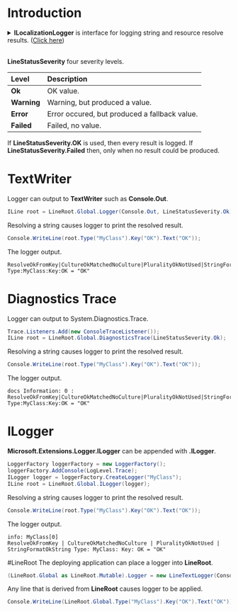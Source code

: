 # Introduction
<details>
  <summary><b>ILocalizationLogger</b> is interface for logging string and resource resolve results. (<u>Click here</u>)</summary>

```csharp
/// <summary>
/// Localization logger.
/// 
/// See sub-interfaces
/// <list type="bullet">
///     <item><see cref="IStringResolverLogger"/></item>
///     <item><see cref="IResourceResolverLogger"/></item>
/// </list>
/// </summary>
public interface ILocalizationLogger
{
}

/// <summary>
/// Logger that logs string resolving of <see cref="IStringResolver"/>.
/// </summary>
public interface IStringResolverLogger : ILocalizationLogger, IObserver<LineString>
{
}

/// <summary>
/// Logger that logs resource resolving of <see cref="IResourceResolver"/>.
/// </summary>
public interface IResourceResolverLogger : ILocalizationLogger, IObserver<LineResourceBytes>, IObserver<LineResourceStream>
{
}
```
</details>
<br />

**LineStatusSeverity** four severity levels.

| Level | Description |
|:-------|:-------|
| **Ok** | OK value. |
| **Warning** | Warning, but produced a value. |
| **Error** | Error occured, but produced a fallback value. |
| **Failed** | Failed, no value. |

If **LineStatusSeverity.OK** is used, then every result is logged.
If **LineStatusSeverity.Failed** then, only when no result could be produced.

# TextWriter
Logger can output to **TextWriter** such as **Console.Out**.

```csharp
ILine root = LineRoot.Global.Logger(Console.Out, LineStatusSeverity.Ok);
```

Resolving a string causes logger to print the resolved result.

```csharp
Console.WriteLine(root.Type("MyClass").Key("OK").Text("OK"));
```

The logger output.
```none
ResolveOkFromKey|CultureOkMatchedNoCulture|PluralityOkNotUsed|StringFormatOkString Type:MyClass:Key:OK = "OK"
```

# Diagnostics Trace
Logger can output to System.Diagnostics.Trace.

```csharp
Trace.Listeners.Add(new ConsoleTraceListener());
ILine root = LineRoot.Global.DiagnosticsTrace(LineStatusSeverity.Ok);
```

Resolving a string causes logger to print the resolved result.

```csharp
Console.WriteLine(root.Type("MyClass").Key("OK").Text("OK"));
```

The logger output.
```none
docs Information: 0 : ResolveOkFromKey|CultureOkMatchedNoCulture|PluralityOkNotUsed|StringFormatOkString Type:MyClass:Key:OK = "OK"
```

# ILogger
**Microsoft.Extensions.Logger.ILogger** can be appended with **.ILogger**.

```csharp
LoggerFactory loggerFactory = new LoggerFactory();
loggerFactory.AddConsole(LogLevel.Trace);
ILogger logger = loggerFactory.CreateLogger("MyClass");
ILine root = LineRoot.Global.ILogger(logger);
```

Resolving a string causes logger to print the resolved result.

```csharp
Console.WriteLine(root.Type("MyClass").Key("OK").Text("OK"));
```

The logger output.
```none
info: MyClass[0]
ResolveOkFromKey | CultureOkMatchedNoCulture | PluralityOkNotUsed | StringFormatOkString Type: MyClass: Key: OK = "OK"
```

#LineRoot
The deploying application can place a logger into **LineRoot**.

```csharp
(LineRoot.Global as LineRoot.Mutable).Logger = new LineTextLogger(Console.Out, LineStatusSeverity.Ok);
```

Any line that is derived from **LineRoot** causes logger to be applied.

```csharp
Console.WriteLine(LineRoot.Global.Type("MyClass").Key("OK").Text("OK"));
```
